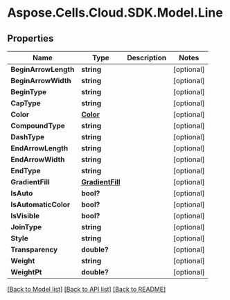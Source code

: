 # Aspose.Cells.Cloud.SDK.Model.Line
## Properties

Name | Type | Description | Notes
------------ | ------------- | ------------- | -------------
**BeginArrowLength** | **string** |  | [optional] 
**BeginArrowWidth** | **string** |  | [optional] 
**BeginType** | **string** |  | [optional] 
**CapType** | **string** |  | [optional] 
**Color** | [**Color**](Color.md) |  | [optional] 
**CompoundType** | **string** |  | [optional] 
**DashType** | **string** |  | [optional] 
**EndArrowLength** | **string** |  | [optional] 
**EndArrowWidth** | **string** |  | [optional] 
**EndType** | **string** |  | [optional] 
**GradientFill** | [**GradientFill**](GradientFill.md) |  | [optional] 
**IsAuto** | **bool?** |  | [optional] 
**IsAutomaticColor** | **bool?** |  | [optional] 
**IsVisible** | **bool?** |  | [optional] 
**JoinType** | **string** |  | [optional] 
**Style** | **string** |  | [optional] 
**Transparency** | **double?** |  | [optional] 
**Weight** | **string** |  | [optional] 
**WeightPt** | **double?** |  | [optional] 

[[Back to Model list]](../README.md#documentation-for-models) [[Back to API list]](../README.md#documentation-for-api-endpoints) [[Back to README]](../README.md)

